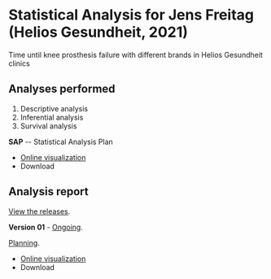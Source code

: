 # Statistical Analysis for Jens Freitag (Helios Gesundheit, 2021)

Time until knee prosthesis failure with different brands in Helios Gesundheit clinics

## Analyses performed

1. Descriptive analysis
1. Inferential analysis
1. Survival analysis

**SAP** -- Statistical Analysis Plan

- [Online visualization][sapviz-v01]
- Download
<!-- - [Download][sappdf-v01] -->

[sapviz-v01]: report/SAP_analise_dados_JF_2021-v01.md
[sappdf-v01]: report/SAP_analise_dados_JF_2021-v01.pdf?raw=true

## Analysis report

[View the releases][releases].

<!-- **Version 02** - [Ongoing][milestone-v02]. -->
<!-- **Version 02** - [Concluded][milestone-v02]. -->

<!-- [Planning][v02-project]. -->

<!-- - [Online visualization][reportviz-v02] -->
<!-- - Download -->
<!-- <\!-- - [Download][pdf-v02] -\-> -->

**Version 01** - [Ongoing][milestone-v01].
<!-- **Version 01** - [Concluded][milestone-v01]. -->

[Planning][v01-project].

- [Online visualization][reportviz-v01]
- Download
<!-- - [Download][pdf-v01] -->

[releases]: https://github.com/philsf-biostat/analise_dados_JF_2021/releases/
[milestone-v01]: https://github.com/philsf-biostat/analise_dados_JF_2021/milestone/1
[reportviz-v01]: report/analise_dados_JF_2021-v01.md
[docx-v01]: report/analise_dados_JF_2021-v01.docx?raw=true
[pdf-v01]: report/analise_dados_JF_2021-v01.pdf?raw=true
[v01-project]: https://github.com/philsf-biostat/analise_dados_JF_2021/projects/1

[milestone-v02]: https://github.com/philsf-biostat/analise_dados_JF_2021/milestone/xxx
[reportviz-v02]: report/analise_dados_JF_2021-v02.md
[docx-v02]: report/analise_dados_JF_2021-v02.docx?raw=true
[pdf-v02]: report/analise_dados_JF_2021-v02.pdf?raw=true
[v02-project]: https://github.com/philsf-biostat/analise_dados_JF_2021/projects/xxx

